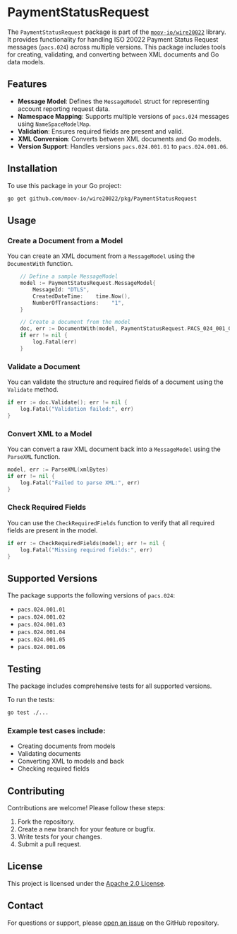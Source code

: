 # PaymentStatusRequest

The `PaymentStatusRequest` package is part of the [`moov-io/wire20022`](https://github.com/moov-io/wire20022) library. It provides functionality for handling ISO 20022 Payment Status Request messages (`pacs.024`) across multiple versions. This package includes tools for creating, validating, and converting between XML documents and Go data models.


## Features

- **Message Model**: Defines the `MessageModel` struct for representing account reporting request data.
- **Namespace Mapping**: Supports multiple versions of `pacs.024` messages using `NameSpaceModelMap`.
- **Validation**: Ensures required fields are present and valid.
- **XML Conversion**: Converts between XML documents and Go models.
- **Version Support**: Handles versions `pacs.024.001.01` to `pacs.024.001.06`.


## Installation

To use this package in your Go project:

```bash
go get github.com/moov-io/wire20022/pkg/PaymentStatusRequest
```


## Usage

### Create a Document from a Model

You can create an XML document from a `MessageModel` using the `DocumentWith` function.

```go
    // Define a sample MessageModel
    model := PaymentStatusRequest.MessageModel{
        MessageId: "DTLS",
        CreatedDateTime:    time.Now(),
        NumberOfTransactions:    "1",
    }

    // Create a document from the model
    doc, err := DocumentWith(model, PaymentStatusRequest.PACS_024_001_03)
    if err != nil {
        log.Fatal(err)
    }
```

### Validate a Document

You can validate the structure and required fields of a document using the `Validate` method.

```go
if err := doc.Validate(); err != nil {
    log.Fatal("Validation failed:", err)
}
```


### Convert XML to a Model

You can convert a raw XML document back into a `MessageModel` using the `ParseXML` function.

```go
model, err := ParseXML(xmlBytes)
if err != nil {
    log.Fatal("Failed to parse XML:", err)
}
```

### Check Required Fields

You can use the `CheckRequiredFields` function to verify that all required fields are present in the model.

```go
if err := CheckRequiredFields(model); err != nil {
    log.Fatal("Missing required fields:", err)
}
```


## Supported Versions

The package supports the following versions of `pacs.024`:

- `pacs.024.001.01`
- `pacs.024.001.02`
- `pacs.024.001.03`
- `pacs.024.001.04`
- `pacs.024.001.05`
- `pacs.024.001.06`

## Testing

The package includes comprehensive tests for all supported versions.

To run the tests:

```bash
go test ./...
```


### Example test cases include:

- Creating documents from models
- Validating documents
- Converting XML to models and back
- Checking required fields


## Contributing

Contributions are welcome! Please follow these steps:

1. Fork the repository.
2. Create a new branch for your feature or bugfix.
3. Write tests for your changes.
4. Submit a pull request.


## License

This project is licensed under the [Apache 2.0 License](LICENSE).


## Contact

For questions or support, please [open an issue](https://github.com/moov-io/wire20022/issues) on the GitHub repository.
